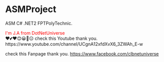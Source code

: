# ASMProject
ASM C# .NET2 FPTPolyTechnic.
<div class='net'> I'm J.A from DotNetUniverse </div>
<!-- My Team  -->
❤️💕❤️😊😀🌚😑
check this Youtube thank you.
https://www.youtube.com/channel/UCgnA12xfdXvX6_3ZWAh_E-w

check this Fanpage thank you.
https://www.facebook.com/clbnetuniverse

<style>
.net {
    color: red;
}
 </style>
